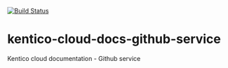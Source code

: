 [![Build Status](https://travis-ci.org/Kentico/kentico-cloud-docs-github-service.svg?branch=master)](https://travis-ci.org/Kentico/kentico-cloud-docs-github-service)

# kentico-cloud-docs-github-service
Kentico cloud documentation - Github service
